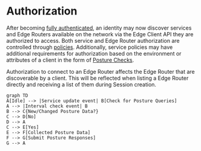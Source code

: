 
# Authorization

After becoming [fully authenticated](/learn/core-concepts/security/sessions.md#full-vs-partial-authentication), an identity may now 
discover services and Edge Routers available on the network via the Edge Client API they are authorized to access.
Both service and Edge Router authorization are controlled through [policies](policies/overview.mdx). Additionally,
service policies may have additional requirements for authorization based on the environment or attributes of a
client in the form of [Posture Checks](posture-checks.md).

Authorization to connect to an Edge Router affects the Edge Router that are discoverable by a client. This will be 
reflected when listing a Edge Router directly and receiving a list of them during Session creation.

```
graph TD
A[Idle] --> |Service update event| B[Check for Posture Queries]
A --> |Interval check event| B
B --> C{New/Changed Posture Data?}
C --> D[No]
D --> A
C --> E[Yes]
E --> F[Collected Posture Data]
F --> G[Submit Posture Responses]
G --> A
```
